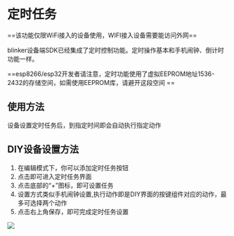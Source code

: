 # 定时任务  
==该功能仅限WiFi接入的设备使用，WIFI接入设备需要能访问外网==  
  
blinker设备端SDK已经集成了定时控制功能。定时操作基本和手机闹钟、倒计时功能一样。  

==esp8266/esp32开发者请注意，定时功能使用了虚拟EEPROM地址1536-2432的存储空间，如需使用EEPROM库，请避开这段空间 ==

## 使用方法  
设备设置定时任务后，到指定时间即会自动执行指定动作  

## DIY设备设置方法  
1. 在编辑模式下，你可以添加定时任务按钮  
2. 点击即可进入定时任务界面  
3. 点击底部的“+”图标，即可设置任务  
4. 设置方式类似手机闹钟设置,执行动作即是DIY界面的按键组件对应的动作，最多可选择两个动作  
5. 点击右上角保存，即可完成定时任务设置  

![](assets/005/06-1534411527000.png)